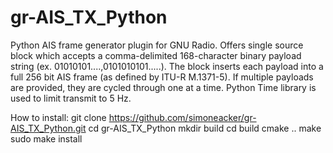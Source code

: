 # gr-AIS_TX_Python
Python AIS frame generator plugin for GNU Radio. Offers single source block which accepts a comma-delimited 168-character binary payload string (ex. 01010101....,0101010101.....). The block inserts each payload into a full 256 bit AIS frame (as defined by ITU-R M.1371-5). If multiple payloads are provided, they are cycled through one at a time. Python Time library is used to limit transmit to 5 Hz. 

How to install:
  git clone https://github.com/simoneacker/gr-AIS_TX_Python.git
  cd gr-AIS_TX_Python
  mkdir build
  cd build
  cmake ..
  make
  sudo make install
